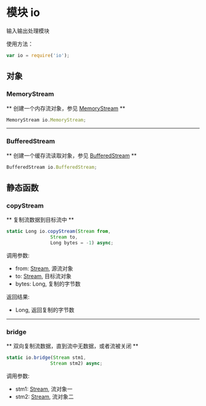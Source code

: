 # 模块 io
输入输出处理模块

使用方法：
```JavaScript
var io = require('io');
```

## 对象
        
### MemoryStream
** 创建一个内存流对象，参见 [MemoryStream](../../object/ifs/MemoryStream.md) **
```JavaScript
MemoryStream io.MemoryStream;
```

--------------------------
### BufferedStream
** 创建一个缓存流读取对象，参见 [BufferedStream](../../object/ifs/BufferedStream.md) **
```JavaScript
BufferedStream io.BufferedStream;
```

## 静态函数
        
### copyStream
** 复制流数据到目标流中 **
```JavaScript
static Long io.copyStream(Stream from,
                Stream to,
                Long bytes = -1) async;
```

调用参数:
* from: [Stream](../../object/ifs/Stream.md), 源流对象
* to: [Stream](../../object/ifs/Stream.md), 目标流对象
* bytes: Long, 复制的字节数

返回结果:
* Long, 返回复制的字节数

--------------------------
### bridge
** 双向复制流数据，直到流中无数据，或者流被关闭 **
```JavaScript
static io.bridge(Stream stm1,
                Stream stm2) async;
```

调用参数:
* stm1: [Stream](../../object/ifs/Stream.md), 流对象一
* stm2: [Stream](../../object/ifs/Stream.md), 流对象二

